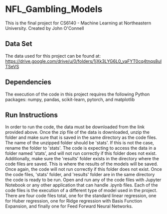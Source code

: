 # NFL_Gambling_Models

This is the final project for CS6140 - Machine Learning at Northeastern University. Created by John O'Connell

## Data Set

The data used for this project can be found at:
https://drive.google.com/drive/u/0/folders/1jXk3LYG6L0_vaFYT0cq4tnqs8ulTSeVS

## Dependencies 

The execution of the code in this project requires the following Python packages: 
numpy, pandas, scikit-learn, pytorch, and matplotlib

## Run Instructions

In order to run the code, the data must be downloaded from the link provided above. Once the zip file of the data is downloaded, unzip the folder and make sure that is saved in the same directory as the code files. The name of the unzipped folder should be 'stats'. If this is not the case, rename the folder to 'stats'. The code is expecting to access the data in a folder named 'stats', and will not run correctly if this folder does not exist. Additionally, make sure the 'results' folder exists in the directory where the code files are saved. This is where the results of the models will be saved. Once again, the code will not run correctly if this folder does not exist. Once the code files, 'stats' folder, and 'results' folder are in the same directory the code is ready to be run. Open and run any of the code files with Jupyter Notebook or any other application that can handle .ipynb files. Each of the code files is the execution of a different type of model used in the project. There are four code files total, one for the standard linear regression, one for Huber regression, one for Ridge regression with Basis Function Expansion, and finally one for Feed Forward Neural Networks.
